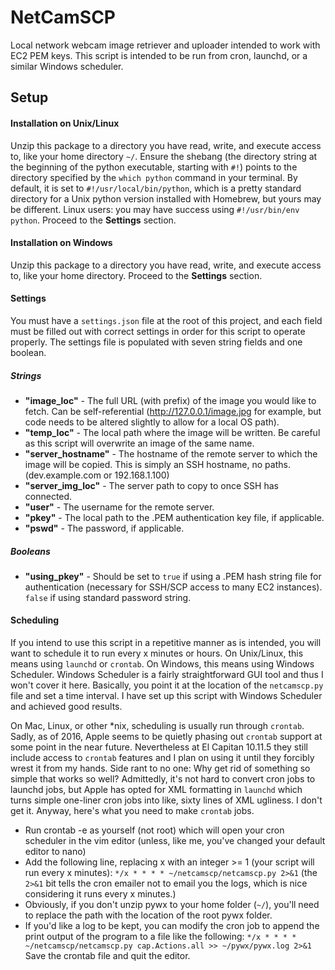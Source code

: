 # NetCamSCP
Local network webcam image retriever and uploader intended to work with EC2 PEM keys. This script is intended to be run from cron, launchd, or a similar Windows scheduler.

## Setup

#### Installation on Unix/Linux
Unzip this package to a directory you have read, write, and execute access to, like your home directory `~/`. Ensure the shebang (the directory string at the beginning of the python executable, starting with `#!`) points to the directory specified by the `which python` command in your terminal. By default, it is set to `#!/usr/local/bin/python`, which is a pretty standard directory for a Unix python version installed with Homebrew, but yours may be different. Linux users: you may have success using `#!/usr/bin/env python`. Proceed to the **Settings** section.

#### Installation on Windows
Unzip this package to a directory you have read, write, and execute access to, like your home directory. Proceed to the **Settings** section.

#### Settings
You must have a `settings.json` file at the root of this project, and each field must be filled out with correct settings in order for this script to operate properly. The settings file is populated with seven string fields and one boolean.

##### Strings
  - **"image_loc"** - The full URL (with prefix) of the image you would like to fetch. Can be self-referential (http://127.0.0.1/image.jpg for example, but code needs to be altered slightly to allow for a local OS path).
  - **"temp_loc"** - The local path where the image will be written. Be careful as this script will overwrite an image of the same name.
  - **"server_hostname"** - The hostname of the remote server to which the image will be copied. This is simply an SSH hostname, no paths. (dev.example.com or 192.168.1.100)
  - **"server_img_loc"** - The server path to copy to once SSH has connected. 
  - **"user"** - The username for the remote server.
  - **"pkey"** - The local path to the .PEM authentication key file, if applicable.
  - **"pswd"** - The password, if applicable.

##### Booleans
  - **"using_pkey"** - Should be set to `true` if using a .PEM hash string file for authentication (necessary for SSH/SCP access to many EC2 instances). `false` if using standard password string.

#### Scheduling
If you intend to use this script in a repetitive manner as is intended, you will want to schedule it to run every x minutes or hours. On Unix/Linux, this means using `launchd` or `crontab`. On Windows, this means using Windows Scheduler. Windows Scheduler is a fairly straightforward GUI tool and thus I won't cover it here. Basically, you point it at the location of the `netcamscp.py` file and set a time interval. I have set up this script with Windows Scheduler and achieved good results.

On Mac, Linux, or other *nix, scheduling is usually run through `crontab`. Sadly, as of 2016, Apple seems to be quietly phasing out `crontab` support at some point in the near future. Nevertheless at El Capitan 10.11.5 they still include access to `crontab` features and I plan on using it until they forcibly wrest it from my hands. Side rant to no one: Why get rid of something so simple that works so well? Admittedly, it's not hard to convert cron jobs to launchd jobs, but Apple has opted for XML formatting in `launchd` which turns simple one-liner cron jobs into like, sixty lines of XML ugliness. I don't get it. Anyway, here's what you need to make `crontab` jobs.
  - Run crontab -e as yourself (not root) which will open your cron scheduler in the vim editor (unless, like me, you've changed your default editor to nano)
  - Add the following line, replacing x with an integer >= 1 (your script will run every x minutes): `*/x * * * * ~/netcamscp/netcamscp.py 2>&1` (the `2>&1` bit tells the cron emailer not to email you the logs, which is nice considering it runs every x minutes.)
  - Obviously, if you don't unzip pywx to your home folder (`~/`), you'll need to replace the path with the location of the root pywx folder.
  - If you'd like a log to be kept, you can modify the cron job to append the print output of the program to a file like the following: `*/x * * * * ~/netcamscp/netcamscp.py cap.Actions.all >> ~/pywx/pywx.log 2>&1`
Save the crontab file and quit the editor.
